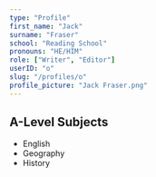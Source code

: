 ```yaml
---
type: "Profile"
first_name: "Jack"
surname: "Fraser"
school: "Reading School"
pronouns: "HE/HIM"
role: ["Writer", "Editor"]
userID: "o"
slug: "/profiles/o"
profile_picture: "Jack Fraser.png"
---
```


## A-Level Subjects

- English
- Geography
- History